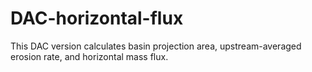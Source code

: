 # DAC-horizontal-flux
This DAC version calculates basin projection area, upstream-averaged erosion rate, and horizontal mass flux.
